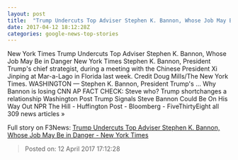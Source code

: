 ```yaml
---
layout: post
title:  "Trump Undercuts Top Adviser Stephen K. Bannon, Whose Job May Be in Danger - New York Times"
date: 2017-04-12 18:12:28Z
categories: google-news-top-stories
---
```


New York Times Trump Undercuts Top Adviser Stephen K. Bannon, Whose Job May Be in Danger New York Times Stephen K. Bannon, President Trump's chief strategist, during a meeting with the Chinese President Xi Jinping at Mar-a-Lago in Florida last week. Credit Doug Mills/The New York Times. WASHINGTON — Stephen K. Bannon, President Trump's ... Why Bannon is losing CNN AP FACT CHECK: Steve who? Trump shortchanges a relationship Washington Post Trump Signals Steve Bannon Could Be On His Way Out NPR The Hill - Huffington Post - Bloomberg - FiveThirtyEight all 309 news articles »


Full story on F3News: [Trump Undercuts Top Adviser Stephen K. Bannon, Whose Job May Be in Danger - New York Times](http://www.f3nws.com/n/aeSMRD)

> Posted on: 12 April 2017 17:12:28
